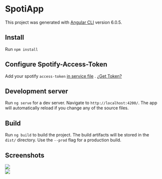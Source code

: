 # SpotiApp

This project was generated with [Angular CLI](https://github.com/angular/angular-cli) version 6.0.5.

## Install
Run `npm install`

## Configure Spotify-Access-Token
Add your spotify `access-token` [in service file](https://github.com/JamesAndresCM/spoti-app/blob/master/src/app/services/spotify.service.ts) . [¿Get Token?](https://developer.spotify.com/documentation/general/guides/app-settings/)

## Development server

Run `ng serve` for a dev server. Navigate to `http://localhost:4200/`. The app will automatically reload if you change any of the source files.

## Build

Run `ng build` to build the project. The build artifacts will be stored in the `dist/` directory. Use the `--prod` flag for a production build.

## Screenshots
<img src="https://i.imgur.com/tY5V0xY.png" />
<br>
<img src="https://i.imgur.com/t0szEmG.png" />


